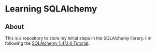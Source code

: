 # Learning SQLAlchemy

## About

This is a repository to store my initial steps in the SQLAlchemy library.
I'm following the 
[SQLAlchemy 1.4/2.0 Tutorial](https://docs.sqlalchemy.org/en/14/tutorial/index.html).
